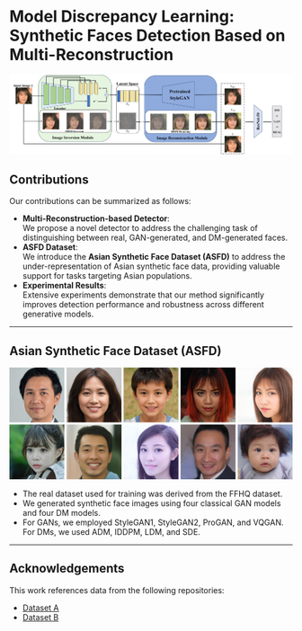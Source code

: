 # Model Discrepancy Learning: Synthetic Faces Detection Based on Multi-Reconstruction

![项目配图](method.jpg)  <!-- 替换为实际图片路径 -->

## Contributions
Our contributions can be summarized as follows:
- **Multi-Reconstruction-based Detector**:  
  We propose a novel detector to address the challenging task of distinguishing between real, GAN-generated, and DM-generated faces.
- **ASFD Dataset**:  
  We introduce the **Asian Synthetic Face Dataset (ASFD)** to address the under-representation of Asian synthetic face data, providing valuable support for tasks targeting Asian populations.
- **Experimental Results**:  
  Extensive experiments demonstrate that our method significantly improves detection performance and robustness across different generative models.

---

## Asian Synthetic Face Dataset (ASFD)
![ASFD Dataset Example](ASFD_example.png)  <!-- 替换为实际图片路径 -->

- The real dataset used for training was derived from the FFHQ dataset.
- We generated synthetic face images using four classical GAN models and four DM models.
- For GANs, we employed StyleGAN1, StyleGAN2, ProGAN, and VQGAN. For DMs, we used ADM, IDDPM, LDM, and SDE.

---

## Acknowledgements
This work references data from the following repositories:
- [Dataset A](https://github.com/xxx)  <!-- 替换为实际仓库链接 -->
- [Dataset B](https://github.com/xxx)  <!-- 替换为实际仓库链接 -->
